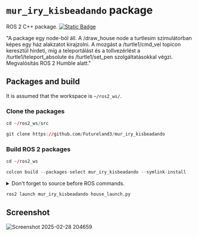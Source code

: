 # `mur_iry_kisbeadando` package
ROS 2 C++ package.  [![Static Badge](https://img.shields.io/badge/ROS_2-Humble-34aec5)](https://docs.ros.org/en/humble/)

"A package egy node-ból áll. A /draw_house node a turtlesim szimulátorban képes egy ház alakzatot kirajzolni. A mozgást a /turtle1/cmd_vel topicon keresztül hirdeti, míg a teleportálást és a tollvezérlést a /turtle1/teleport_absolute és /turtle1/set_pen szolgáltatásokkal végzi. Megvalósítás ROS 2 Humble alatt."

## Packages and build

It is assumed that the workspace is `~/ros2_ws/`.

### Clone the packages
``` r
cd ~/ros2_ws/src
```
``` r
git clone https://github.com/Futureland3/mur_iry_kisbeadando
```

### Build ROS 2 packages
``` r
cd ~/ros2_ws
```
``` r
colcon build --packages-select mur_iry_kisbeadando --symlink-install
```

<details>
<summary> Don't forget to source before ROS commands.</summary>

``` bash
source ~/ros2_ws/install/setup.bash
```
</details>

``` r
ros2 launch mur_iry_kisbeadando house_launch.py
```

## Screenshot
![Screenshot 2025-02-28 204659](https://github.com/user-attachments/assets/4a3d516d-e2d1-4de8-b3f6-f4bbf1d95a61)
